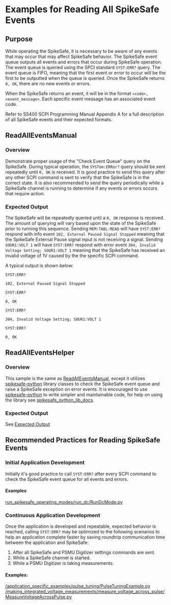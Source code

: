 # Examples for Reading All SpikeSafe Events

## Purpose
While operating the SpikeSafe, it is necessary to be aware of any events that may occur that may affect SpikeSafe behavior. The SpikeSafe event queue outputs all events and errors that occur during SpikeSafe operation. The event queue is queried using the SPCI standard `SYST:ERR?` query. The event queue is FIFO, meaning that the first event or error to occur will be the first to be outputted when the queue is queried. Once the SpikeSafe returns `0, OK`, there are no new events or errors.

When the SpikeSafe returns an event, it will be in the format `<code>, <event_message>`. Each specific event message has an associated event code.

Refer to SS400 SCPI Programming Manual Appendix A for a full description of all SpikeSafe events and their expected formats.

## ReadAllEventsManual

### Overview
Demonstrate proper usage of the "Check Event Queue" query on the SpikeSafe. During typical operation, the `SYSTem:ERRor?` query should be sent repeatedly until `0, OK` is received. It is good practice to send this query after any other SCPI command is sent to verify that the SpikeSafe is in the correct state. It is also recommended to send the query periodically while a SpikeSafe channel is running to determine if any events or errors occurs that require action.

### Expected Output
The SpikeSafe will be repeatedly queried until a `0, OK` response is received. The amount of querying will vary based upon the state of the SpikeSafe prior to running this sequence. Sending `MEM:TABL:READ` will have `SYST:ERR?` respond with info event `102, External Paused Signal Stopped` meaning that the SpikeSafe External Pause signal input is not receiving a signal. Sending `SOUR1:VOLT 1` will have `SYST:ERR?` respond with error event `304, Invalid Voltage Setting; SOUR1:VOLT 1` meaning that the SpikeSafe has received an invalid voltage of 1V caused by the the specific SCPI command. 

A typical output is shown below:

`SYST:ERR?`

`102, External Paused Signal Stopped`

`SYST:ERR?`

`0, OK`

`SYST:ERR?`

`304, Invalid Voltage Setting; SOUR1:VOLT 1`

`SYST:ERR?`

`0, OK`

## ReadAllEventsHelper

### Overview
This sample is the same as [ReadAllEventsManual](#readalleventsmanual), except it utilizes [spikesafe-python](https://pypi.org/project/spikesafe-python/) library classes to check the SpikeSafe event queue and raise a SpikeSafe exception on error events. It is encouraged to use [spikesafe-python](https://pypi.org/project/spikesafe-python/) to write simpler and maintainable code, for help on using the library see [spikesafe_python_lib_docs](/spikesafe_python_lib_docs/).

### Expected Output
See [Expected Output](#expected-output)

## Recommended Practices for Reading SpikeSafe Events

### Initial Application Development
Initially it's good practice to call `SYST:ERR?` after every SCPI command to check the SpikeSafe event queue for all events and errors.

#### Examples
[run_spikesafe_operating_modes/run_dc/RunDcMode.py](/run_spikesafe_operating_modes/run_dc/RunDcMode.py)

### Continuous Application Development
Once the application is developed and repeatable, expected behavior is reached, calling `SYST:ERR?` may be optimized to the following scenarios to help an application complete faster by saving roundtrip communication time between the application and SpikeSafe:
1. After all SpikeSafe and PSMU Digitizer settings commands are sent.
2. While a SpikeSafe channel is started.
3. While a PSMU Digitizer is taking measurements.

#### Examples:
[/application_specific_examples/pulse_tuning/PulseTuningExample.py](/application_specific_examples/pulse_tuning/PulseTuningExample.py)  
[/making_integrated_voltage_measurements/measure_voltage_across_pulse/MeasureVoltageAcrossPulse.py](/making_integrated_voltage_measurements/measure_voltage_across_pulse/MeasureVoltageAcrossPulse.py)